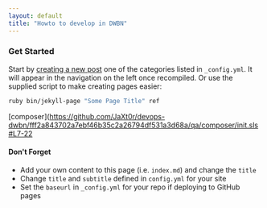 ```yaml
---
layout: default
title: "Howto to develop in DWBN"
---
```


### Get Started

Start by [creating a new post](http://jekyllrb.com/docs/posts/) one of the categories listed in `_config.yml`. It will appear in the navigation on the left once recompiled. Or use the supplied script to make creating pages easier:

```bash
ruby bin/jekyll-page "Some Page Title" ref
```

[composer](https://github.com/JaXt0r/devops-dwbn/fff2a843702a7ebf46b35c2a26794df531a3d68a/qa/composer/init.sls#L7-22

#### Don't Forget

- Add your own content to this page (i.e. `index.md`) and change the `title`
- Change `title` and `subtitle` defined in `config.yml` for your site
- Set the `baseurl` in `_config.yml` for your repo if deploying to GitHub pages
